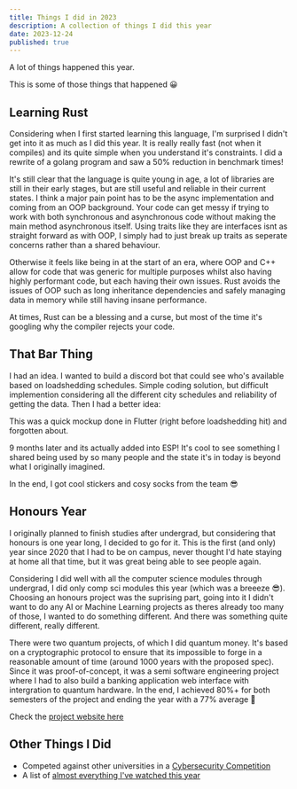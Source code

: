 ```yaml
---
title: Things I did in 2023
description: A collection of things I did this year
date: 2023-12-24
published: true
---
```


<script>
    import { Tweet } from 'sveltekit-embed'
</script>

A lot of things happened this year. 

This is some of those things that happened 😀

## Learning Rust

Considering when I first started learning this language, I'm surprised I didn't get into it as much as I did this year. It is really really fast (not when it compiles) and its quite simple when you understand it's constraints. I did a rewrite of a golang program and saw a 50% reduction in benchmark times!

It's still clear that the language is quite young in age, a lot of libraries are still in their early stages, but are still useful and reliable in their current states. I think a major pain point has to be the async implementation and coming from an OOP background. Your code can get messy if trying to work with both synchronous and asynchronous code without making the main method asynchronous itself. Using traits like they are interfaces isnt as straight forward as with OOP, I simply had to just break up traits as seperate concerns rather than a shared behaviour. 

Otherwise it feels like being in at the start of an era, where OOP and C++ allow for code that was generic for multiple purposes whilst also having highly performant code, but each having their own issues. Rust avoids the issues of OOP such as long inheritance dependencies and safely managing data in memory while still having insane performance.

At times, Rust can be a blessing and a curse, but most of the time it's googling why the compiler rejects your code.

## That Bar Thing

I had an idea. I wanted to build a discord bot that could see who's available based on loadshedding schedules. Simple coding solution, but difficult implemention considering all the different city schedules and reliability of getting the data. Then I had a better idea:

<Tweet tweetLink="issssaaaaaaaaah/status/1542202821415763968" />

This was a quick mockup done in Flutter (right before loadshedding hit) and forgotten about. 

9 months later and its actually added into ESP! It's cool to see something I shared being used by so many people and the state it's in today is beyond what I originally imagined. 

In the end, I got cool stickers and cosy socks from the team 😎

## Honours Year

I originally planned to finish studies after undergrad, but considering that honours is one year long, I decided to go for it. This is the first (and only) year since 2020 that I had to be on campus, never thought I'd hate staying at home all that time, but it was great being able to see people again.

Considering I did well with all the computer science modules through undergrad, I did only comp sci modules this year (which was a breeeze 😎). Choosing an honours project was the suprising part, going into it I didn't want to do any AI or Machine Learning projects as theres already too many of those, I wanted to do something different. And there was something quite different, really different. 

There were two quantum projects, of which I did quantum money. It's based on a cryptographic protocol to ensure that its impossible to forge in a reasonable amount of time (around 1000 years with the proposed spec). Since it was proof-of-concept, it was a semi software engineering project where I had to also build a banking application web interface with intergration to quantum hardware. In the end, I achieved 80%+ for both semesters of the project and ending the year with a 77% average 🥳 

Check the [project website here](https://sites.google.com/myuwc.ac.za/quantum-money/)

## Other Things I Did

- Competed against other universities in a [Cybersecurity Competition](https://www.csc.ac.za/?p=855)
- A list of [almost everything I've watched this year](https://www.isatippens.com/blog/movies-2023)

